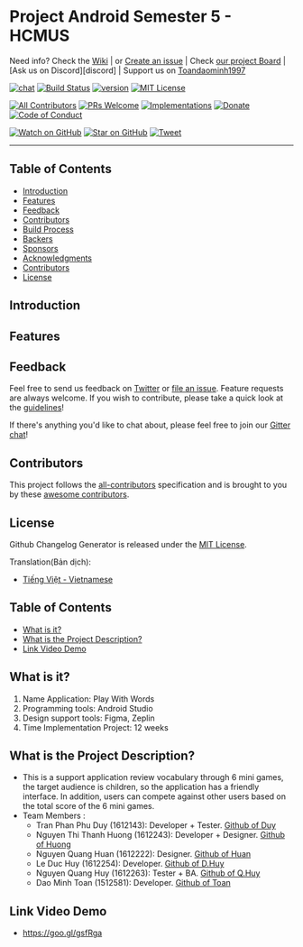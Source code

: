 # Project Android Semester 5 - HCMUS
Need info? Check the [Wiki](https://github.com/ThanhHuong98/PlayWithWord/wiki)
 | or [Create an issue](https://github.com/ThanhHuong98/PlayWithWord/issues/new)
 | Check [our project Board](https://github.com/ThanhHuong98/PlayWithWord/projects)
 | [Ask us on Discord][discord] | Support us on [Toandaominh1997](https://github.com/ThanhHuong98)

[![chat][chat-badge]][chat]
[![Build Status][build-badge]][build]
[![version][version-badge]][package]
[![MIT License][license-badge]][LICENSE]

[![All Contributors](https://img.shields.io/badge/all_contributors-18-orange.svg?style=flat-square)](#contributors)
[![PRs Welcome][prs-badge]][prs]
[![Implementations][implementations-badge]][implementations]
[![Donate][donate-badge]][donate]
[![Code of Conduct][coc-badge]][coc]

[![Watch on GitHub][github-watch-badge]][github-watch]
[![Star on GitHub][github-star-badge]][github-star]
[![Tweet][twitter-badge]][twitter]


---

## Table of Contents

- [Introduction](#introduction)
- [Features](#features)
- [Feedback](#feedback)
- [Contributors](#contributors)
- [Build Process](#build-process)
- [Backers](#backers-)
- [Sponsors](#sponsors-)
- [Acknowledgments](#acknowledgments)
- [Contributors](#contributors)
- [License](#license)



## Introduction


## Features


## Feedback

Feel free to send us feedback on [Twitter](https://twitter.com/gitpointapp) or [file an issue](https://github.com/gitpoint/git-point/issues/new). Feature requests are always welcome. If you wish to contribute, please take a quick look at the [guidelines](./CONTRIBUTING.md)!

If there's anything you'd like to chat about, please feel free to join our [Gitter chat](https://gitter.im/git-point)!

## Contributors

This project follows the [all-contributors](https://github.com/kentcdodds/all-contributors) specification and is brought to you by these [awesome contributors](./CONTRIBUTORS.md).

## License

Github Changelog Generator is released under the [MIT License](http://www.opensource.org/licenses/MIT).


[chat-badge]: https://img.shields.io/badge/chat-on%20gitter-46BC99.svg?style=flat-square
[chat]: https://gitter.im/kentcdodds/all-contributors?utm_source=badge&utm_medium=badge&utm_campaign=pr-badge&utm_content=badge
[build-badge]: https://img.shields.io/travis/kentcdodds/all-contributors.svg?style=flat-square
[build]: https://travis-ci.org/kentcdodds/all-contributors
[version-badge]: https://img.shields.io/npm/v/all-contributors.svg?style=flat-square
[package]: https://www.npmjs.com/package/all-contributors
[license-badge]: https://img.shields.io/npm/l/all-contributors.svg?style=flat-square
[license]: https://github.com/kentcdodds/all-contributors/blob/master/LICENSE
[prs-badge]: https://img.shields.io/badge/PRs-welcome-brightgreen.svg?style=flat-square
[prs]: http://makeapullrequest.com
[donate-badge]: https://img.shields.io/badge/$-support-green.svg?style=flat-square
[donate]: https://kcd.im/donate
[coc-badge]: https://img.shields.io/badge/code%20of-conduct-ff69b4.svg?style=flat-square
[coc]: https://github.com/kentcdodds/all-contributors/blob/master/other/CODE_OF_CONDUCT.md
[implementations-badge]: https://img.shields.io/badge/%F0%9F%92%A1-implementations-8C8E93.svg?style=flat-square
[implementations]: https://github.com/kentcdodds/all-contributors/blob/master/other/IMPLEMENTATIONS.md
[github-watch-badge]: https://img.shields.io/github/watchers/ThanhHuong98/PlayWithWord.svg?style=social
[github-watch]: https://github.com/ThanhHuong98/PlayWithWord/watchers
[github-star-badge]: https://github.com/ThanhHuong98/PlayWithWord.svg?style=social
[github-star]: https://github.com/ThanhHuong98/PlayWithWord/stargazers
[twitter]: https://twitter.com/intent/tweet?text=Check%20out%20all-contributors!%20%E2%9C%A8%20Recognize%20all%20contributors,%20not%20just%20the%20ones%20who%20commit%20code%20%E2%9C%A8%20https://github.com/toandaominh1997/Kaggle%20%F0%9F%A4%97
[twitter-badge]: https://img.shields.io/twitter/url/https/github.com/kentcdodds/all-contributors.svg?style=social
[emojis]: https://github.com/ThanhHuong98/PlayWithWord/#emoji-key
[all-contributors]: https://github.com/ThanhHuong98/PlayWithWord/





Translation(Bản dịch):
- [Tiếng Việt - Vietnamese](/README-vn.md)
## Table of Contents

- [What is it?](#what-is-it)
- [What is the Project Description?](#what-is-the-project-description)
- [Link Video Demo](#link-video-demo)

## What is it?
1. Name Application: Play With Words
2. Programming tools: Android Studio
3. Design support tools: Figma, Zeplin
4. Time Implementation Project: 12 weeks
## What is the Project Description?
* This is a support application review vocabulary through 6 mini games, the target audience is children, so the application has a friendly interface. In addition, users can compete against other users based on the total score of the 6 mini games.
* Team Members :
  * Tran Phan Phu Duy (1612143): Developer + Tester. [Github of Duy](https://github.com/TPPDuy)
  * Nguyen Thi Thanh Huong (1612243): Developer  + Designer. [Github of Huong](https://github.com/ThanhHuong98)
  * Nguyen Quang Huan (1612222): Designer. [Github of Huan](https://github.com)
  * Le Duc Huy (1612254): Developer. [Github of D.Huy](https://github.com/HuyLeUS)
  * Nguyen Quang Huy (1612263): Tester + BA. [Github of Q.Huy](https://github.com/Huynguyen23)
  * Dao Minh Toan (1512581): Developer. [Github of Toan](https://github.com/toandaominh1997)
## Link Video Demo
* https://goo.gl/gsfRga
